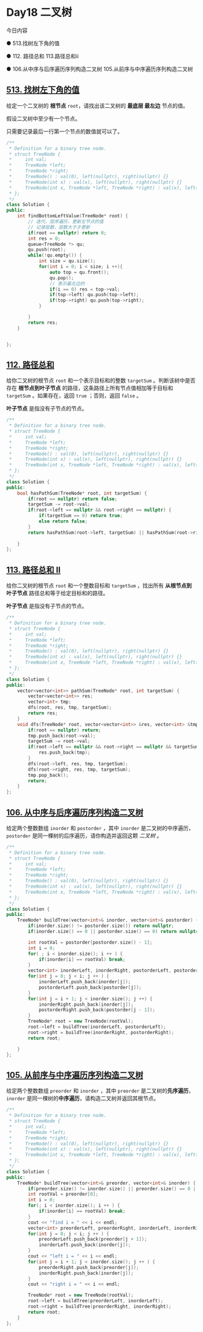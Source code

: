 # Day18 二叉树

今日内容 

● 513.找树左下角的值

 ● 112. 路径总和  113.路径总和ii

● 106.从中序与后序遍历序列构造二叉树 105.从前序与中序遍历序列构造二叉树

## [513. 找树左下角的值](https://leetcode.cn/problems/find-bottom-left-tree-value/description/)

给定一个二叉树的 **根节点** `root`，请找出该二叉树的 **最底层 最左边** 节点的值。

假设二叉树中至少有一个节点。

只需要记录最后一行第一个节点的数值就可以了。

```cpp
/**
 * Definition for a binary tree node.
 * struct TreeNode {
 *     int val;
 *     TreeNode *left;
 *     TreeNode *right;
 *     TreeNode() : val(0), left(nullptr), right(nullptr) {}
 *     TreeNode(int x) : val(x), left(nullptr), right(nullptr) {}
 *     TreeNode(int x, TreeNode *left, TreeNode *right) : val(x), left(left), right(right) {}
 * };
 */
class Solution {
public:
    int findBottomLeftValue(TreeNode* root) {
        // 迭代，层序遍历，更新左节点的值
        // 记录层数，层数大于才更新
        if(root == nullptr) return 0;
        int res = 0;
        queue<TreeNode *> qu;
        qu.push(root);
        while(!qu.empty()) {
            int size = qu.size();
            for(int i = 0; i < size; i ++){
                auto top = qu.front();
                qu.pop();
                // 表示最左边的
                if(i == 0) res = top->val;
                if(top->left) qu.push(top->left);
                if(top->right) qu.push(top->right);
            }

        }
        return res;
    }


};
```

## [112. 路径总和](https://leetcode.cn/problems/path-sum/description/)

给你二叉树的根节点 `root` 和一个表示目标和的整数 `targetSum` 。判断该树中是否存在 **根节点到叶子节点** 的路径，这条路径上所有节点值相加等于目标和 `targetSum` 。如果存在，返回 `true` ；否则，返回 `false` 。

**叶子节点** 是指没有子节点的节点。

```cpp
/**
 * Definition for a binary tree node.
 * struct TreeNode {
 *     int val;
 *     TreeNode *left;
 *     TreeNode *right;
 *     TreeNode() : val(0), left(nullptr), right(nullptr) {}
 *     TreeNode(int x) : val(x), left(nullptr), right(nullptr) {}
 *     TreeNode(int x, TreeNode *left, TreeNode *right) : val(x), left(left), right(right) {}
 * };
 */
class Solution {
public:
    bool hasPathSum(TreeNode* root, int targetSum) {
        if(root == nullptr) return false;
        targetSum -= root->val;
        if(root->left == nullptr && root->right == nullptr) {
            if(targetSum == 0) return true;
            else return false;
        } 
        return hasPathSum(root->left, targetSum) || hasPathSum(root->right, targetSum);
        
    }
};
```



## [113. 路径总和 II](https://leetcode.cn/problems/path-sum-ii/description/)

给你二叉树的根节点 `root` 和一个整数目标和 `targetSum` ，找出所有 **从根节点到叶子节点** 路径总和等于给定目标和的路径。

**叶子节点** 是指没有子节点的节点。

```cpp
/**
 * Definition for a binary tree node.
 * struct TreeNode {
 *     int val;
 *     TreeNode *left;
 *     TreeNode *right;
 *     TreeNode() : val(0), left(nullptr), right(nullptr) {}
 *     TreeNode(int x) : val(x), left(nullptr), right(nullptr) {}
 *     TreeNode(int x, TreeNode *left, TreeNode *right) : val(x), left(left), right(right) {}
 * };
 */
class Solution {
public:
    vector<vector<int>> pathSum(TreeNode* root, int targetSum) {
        vector<vector<int>> res;
        vector<int> tmp;
        dfs(root, res, tmp, targetSum);
        return res;
    }
    void dfs(TreeNode* root, vector<vector<int>> &res, vector<int> &tmp, int targetSum) {   
        if(root == nullptr) return;
        tmp.push_back(root->val);
        targetSum -= root->val;
        if(root->left == nullptr && root->right == nullptr && targetSum == 0) {
            res.push_back(tmp);
        }
        dfs(root->left, res, tmp, targetSum);
        dfs(root->right, res, tmp, targetSum);
        tmp.pop_back();
        return;
    }
};
```



## [106. 从中序与后序遍历序列构造二叉树](https://leetcode.cn/problems/construct-binary-tree-from-inorder-and-postorder-traversal/description/)

给定两个整数数组 `inorder` 和 `postorder` ，其中 `inorder` 是二叉树的中序遍历， `postorder` 是同一棵树的后序遍历，请你构造并返回这颗 *二叉树* 。

```cpp
/**
 * Definition for a binary tree node.
 * struct TreeNode {
 *     int val;
 *     TreeNode *left;
 *     TreeNode *right;
 *     TreeNode() : val(0), left(nullptr), right(nullptr) {}
 *     TreeNode(int x) : val(x), left(nullptr), right(nullptr) {}
 *     TreeNode(int x, TreeNode *left, TreeNode *right) : val(x), left(left), right(right) {}
 * };
 */
class Solution {
public:
    TreeNode* buildTree(vector<int>& inorder, vector<int>& postorder) {
        if(inorder.size() != postorder.size()) return nullptr;
        if(inorder.size() == 0 || postorder.size() == 0) return nullptr;

        int rootVal = postorder[postorder.size() - 1];
        int i = 0;
        for( ; i < inorder.size(); i ++ ) {
            if(inorder[i] == rootVal) break;
        }
        vector<int> inorderLeft, inorderRight, postorderLeft, postorderRight;
        for(int j = 0; j < i; j ++ ) {
            inorderLeft.push_back(inorder[j]);
            postorderLeft.push_back(postorder[j]);
        }
        for(int j = i + 1; j < inorder.size(); j ++) {
            inorderRight.push_back(inorder[j]);
            postorderRight.push_back(postorder[j - 1]);
        }
        TreeNode* root = new TreeNode(rootVal);
        root->left = buildTree(inorderLeft, postorderLeft);
        root->right = buildTree(inorderRight, postorderRight);
        return root;

    }
};
```

## [105. 从前序与中序遍历序列构造二叉树](https://leetcode.cn/problems/construct-binary-tree-from-preorder-and-inorder-traversal/description/)

给定两个整数数组 `preorder` 和 `inorder` ，其中 `preorder` 是二叉树的**先序遍历**， `inorder` 是同一棵树的**中序遍历**，请构造二叉树并返回其根节点。

```cpp
/**
 * Definition for a binary tree node.
 * struct TreeNode {
 *     int val;
 *     TreeNode *left;
 *     TreeNode *right;
 *     TreeNode() : val(0), left(nullptr), right(nullptr) {}
 *     TreeNode(int x) : val(x), left(nullptr), right(nullptr) {}
 *     TreeNode(int x, TreeNode *left, TreeNode *right) : val(x), left(left), right(right) {}
 * };
 */
class Solution {
public:
    TreeNode* buildTree(vector<int>& preorder, vector<int>& inorder) {
        if(preorder.size() != inorder.size() || preorder.size() == 0 || inorder.size() == 0) return nullptr;
        int rootVal = preorder[0];
        int i = 0;
        for(; i < inorder.size(); i ++ ) {
            if(inorder[i] == rootVal) break;
        }
        cout << "find i = " << i << endl;
        vector<int> preorderLeft, preorderRight, inorderLeft, inorderRight;
        for(int j = 0; j < i; j ++ ) {
            preorderLeft.push_back(preorder[j + 1]);
            inorderLeft.push_back(inorder[j]);
        }
        cout << "left i = " << i << endl;
        for(int j = i + 1; j < inorder.size(); j ++ ) {
            preorderRight.push_back(preorder[j]);
            inorderRight.push_back(inorder[j]);
        }
        cout << "right i = " << i << endl;

        TreeNode* root = new TreeNode(rootVal);
        root->left = buildTree(preorderLeft, inorderLeft);
        root->right = buildTree(preorderRight, inorderRight);
        return root;
    }
};
```

